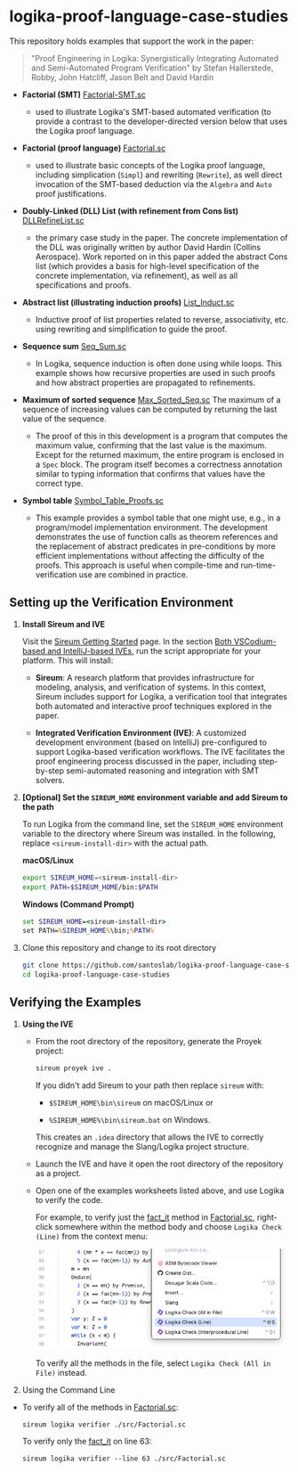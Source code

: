 # logika-proof-language-case-studies

This repository holds examples that support the work in the paper:

> "Proof Engineering in Logika: Synergistically Integrating
  Automated and Semi-Automated Program Verification" 
  by Stefan Hallerstede, Robby, John Hatcliff, Jason Belt and David Hardin

- **Factorial (SMT)** [Factorial-SMT.sc](src/Factorial-SMT.sc)
  - used to illustrate Logika's SMT-based automated verification
    (to provide a contrast to the developer-directed version below
    that uses the Logika proof language.
   
- **Factorial (proof language)**  [Factorial.sc](src/Factorial.sc)
  - used to illustrate basic concepts of the Logika proof language, 
    including simplication (`Simpl`) and rewriting (`Rewrite`), 
    as well direct invocation of the SMT-based deduction 
    via the `Algebra` and `Auto` proof justifications. 
  
- **Doubly-Linked (DLL) List (with refinement from Cons list)** [DLLRefineList.sc](src/DLLRefineList.sc)
  - the primary case study in the paper.  The concrete implementation of the 
    DLL was originally written by author David Hardin (Collins Aerospace).
    Work reported on in this paper added the abstract Cons list 
    (which provides a basis for high-level specification of the concrete 
    implementation, via refinement),  as well as all specifications and 
    proofs.

- **Abstract list (illustrating induction proofs)** [List_Induct.sc](src/List_Induct.sc)
  - Inductive proof of list properties related to reverse, associativity, 
    etc. using rewriting and simplification to guide the proof.
  
- **Sequence sum** [Seq_Sum.sc](src/Seq_Sum.sc)
  - In Logika, sequence induction is often done using while loops.
    This example shows how recursive properties are used in such proofs 
    and how abstract properties are propagated to refinements.
  
- **Maximum of sorted sequence** [Max_Sorted_Seq.sc](src/Max_Sorted_Seq.sc)
The maximum of a sequence of increasing values can be computed by returning the last value of the sequence.
  - The proof of this in this development is a program that computes 
    the maximum value, confirming that the last value is the maximum.
    Except for the returned maximum, the entire program is enclosed 
    in a `Spec` block. The program itself becomes a correctness 
    annotation similar to typing information that confirms that values 
    have the correct type.
  
- **Symbol table** [Symbol_Table_Proofs.sc](src/Symbol_Table_Proofs.sc)
  - This example provides a symbol table that one might use, e.g.,
    in a program/model implementation environment.
    The development demonstrates the use of function calls 
    as theorem references and the replacement of
    abstract predicates in pre-conditions by more efficient 
    implementations without affecting the difficulty of the proofs.
    This approach is useful when compile-time and 
    run-time-verification use are combined in practice.

## Setting up the Verification Environment

1. **Install Sireum and IVE**

    Visit the [Sireum Getting Started](https://sireum.org/getting-started/) page.
    In the section [Both VSCodium-based and IntelliJ-based IVEs](https://sireum.org/getting-started/#latest-release-bin-ives), run the script appropriate for your platform. This will install:

    - **Sireum**: A research platform that provides infrastructure for modeling, analysis, and verification of systems. In this context, Sireum includes support for Logika, a verification tool that integrates both automated and interactive proof techniques explored in the paper.

    - **Integrated Verification Environment (IVE)**: A customized development environment (based on IntelliJ) pre-configured to support Logika-based verification workflows. The IVE facilitates the proof engineering process discussed in the paper, including step-by-step semi-automated reasoning and integration with SMT solvers.
  
1. **[Optional] Set the ``SIREUM_HOME`` environment variable and add Sireum to the path**

    To run Logika from the command line, set the ``SIREUM_HOME`` environment variable to the directory where Sireum was installed.  In the following, replace ``<sireum-install-dir>`` with the actual path.

    **macOS/Linux**

    ```bash
    export SIREUM_HOME=<sireum-install-dir>
    export PATH=$SIREUM_HOME/bin:$PATH
    ```

    **Windows (Command Prompt)**

    ```cmd
    set SIREUM_HOME=<sireum-install-dir>
    set PATH=%SIREUM_HOME%\bin;%PATH%
    ```

1. Clone this repository and change to its root directory


    ```bash
    git clone https://github.com/santoslab/logika-proof-language-case-studies
    cd logika-proof-language-case-studies
    ```

## Verifying the Examples

1. **Using the IVE**

    - From the root directory of the repository, generate the Proyek project:

      ```bash
      sireum proyek ive .
      ```

      If you didn't add Sireum to your path then replace ``sireum`` with:

      - ``$SIREUM_HOME\bin\sireum`` on macOS/Linux or 

      - ``%SIREUM_HOME%\bin\sireum.bat`` on Windows.

      This creates an ``.idea`` directory that allows the IVE to correctly recognize and manage the Slang/Logika project structure.
   
   - Launch the IVE and have it open the root directory of the repository as a project.
   
   - Open one of the examples worksheets listed above, and use Logika to verify the code.

      For example, to verify just the [fact_it](./src/Factorial.sc#L63) method in [Factorial.sc](./src/Factorial.sc), right-click somewhere within the method body and choose ``Logika Check (Line)`` from the context menu:

      ![](./figures/logika-context-menu-items.png)

      To verify all the methods in the file, select ``Logika Check (All in File)`` instead.


1. Using the Command Line

  - To verify all of the methods in [Factorial.sc](./src/Factorial.sc):

      ```
      sireum logika verifier ./src/Factorial.sc
      ```

    To verify only the [fact_it](./src/Factorial.sc#L63) on line 63:

    ```
    sireum logika verifier --line 63 ./src/Factorial.sc
    ```
